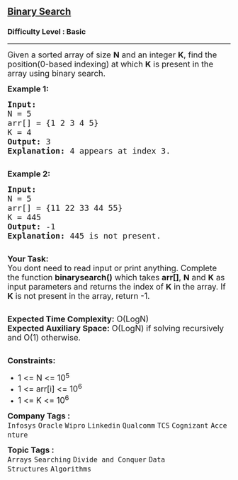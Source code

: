 <h2><a href="https://www.geeksforgeeks.org/problems/binary-search-1587115620/1?page=1&category=Arrays&sortBy=submissions">Binary Search</a></h2><h3>Difficulty Level : Basic</h3><hr><div class="problems_problem_content__Xm_eO"><p><span style="font-size: 18px;">Given a sorted array of size <strong>N</strong> and an integer <strong>K</strong>, find the position(0-based indexing) at which <strong>K</strong> is present in the array using binary search.</span></p>
<p><span style="font-size: 18px;"><strong>Example 1:</strong></span></p>
<pre><span style="font-size: 18px;"><strong>Input:</strong>
N = 5
arr[] = {1 2 3 4 5} 
K = 4
<strong>Output:</strong> 3
<strong>Explanation:</strong> 4 appears at index 3.</span></pre>
<p><br><span style="font-size: 18px;"><strong>Example 2:</strong></span></p>
<pre><span style="font-size: 18px;"><strong>Input:</strong>
N = 5
arr[] = {11 22 33 44 55} 
K = 445
<strong>Output:</strong> -1
<strong>Explanation:</strong> 445 is not present.</span></pre>
<p><br><span style="font-size: 18px;"><strong>Your Task: &nbsp;</strong><br>You dont need to read input or print anything. Complete the function <strong>binarysearch()</strong> which takes <strong>arr[]</strong>, <strong>N</strong> and <strong>K</strong> as input parameters and returns the index of <strong>K</strong> in the array. If <strong>K</strong> is not present in the array, return -1.</span></p>
<p><br><span style="font-size: 18px;"><strong>Expected Time Complexity:</strong> O(LogN)<br><strong>Expected Auxiliary Space:</strong> O(LogN) if solving recursively and O(1) otherwise.</span></p>
<p><br><span style="font-size: 18px;"><strong>Constraints:</strong></span></p>
<ul>
<li><span style="font-size: 18px;">1 &lt;= N &lt;= 10</span><sup><span style="font-size: 15px;">5</span></sup></li>
<li><span style="font-size: 18px;">1 &lt;= arr[i] &lt;= 10<sup>6</sup></span></li>
<li><span style="font-size: 18px;">1 &lt;= K &lt;= 10<sup>6</sup></span></li>
</ul></div><p><span style=font-size:18px><strong>Company Tags : </strong><br><code>Infosys</code>&nbsp;<code>Oracle</code>&nbsp;<code>Wipro</code>&nbsp;<code>Linkedin</code>&nbsp;<code>Qualcomm</code>&nbsp;<code>TCS</code>&nbsp;<code>Cognizant</code>&nbsp;<code>Accenture</code>&nbsp;<br><p><span style=font-size:18px><strong>Topic Tags : </strong><br><code>Arrays</code>&nbsp;<code>Searching</code>&nbsp;<code>Divide and Conquer</code>&nbsp;<code>Data Structures</code>&nbsp;<code>Algorithms</code>&nbsp;